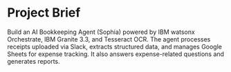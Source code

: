 # Project Brief

Build an AI Bookkeeping Agent (Sophia) powered by IBM watsonx Orchestrate, IBM Granite 3.3, and Tesseract OCR. The agent processes receipts uploaded via Slack, extracts structured data, and manages Google Sheets for expense tracking. It also answers expense-related questions and generates reports.
